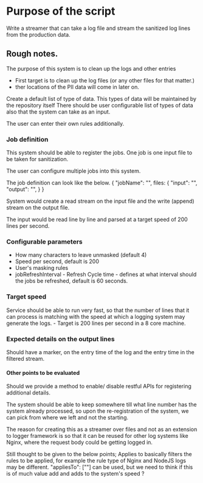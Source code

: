 # Purpose of the script

Write a streamer that can take a log file and stream the sanitized log lines from the production data.

## Rough notes.

The purpose of this system is to clean up the logs and other entries
- First target is to clean up the log files (or any other files for that matter.)
- ther locations of the PII data will come in later on.

Create a default list of type of data. This types of data will be maintained by the repository itself
There should be user configurable list of types of data also that the system can take as an input.

The user can enter their own rules additionally.

### Job definition
This system should be able to register the jobs. One job is one input file to be taken for sanitization.

The user can configure multiple jobs into this system.

The job definition can look like the below.
{
    "jobName": "",
    files: {
        "input": "<absolute path to the input file>",
        "output": "<absolute path to where the output file>",
    }
}

System would create a read stream on the input file and the write (append) stream on the output file.

The input would be read line by line and parsed at a target speed of 200 lines per second.

### Configurable parameters
- How many characters to leave unmasked (default 4)
- Speed per second, default is 200
- User's masking rules
- jobRefreshInterval - Refresh Cycle time - defines at what interval should the jobs be refreshed, default is 60 seconds.

### Target speed
Service should be able to run very fast, so that the number of lines that it can process is matching with the speed at which a logging system may generate the logs. - Target is 200 lines per second in a 8 core machine.


### Expected details on the output lines

Should have a marker, on the entry time of the log and the entry time in the filtered stream.




#### Other points to be evaluated

Should we provide a method to enable/ disable restful APIs for registering additional details.

The system should be able to keep somewhere till what line number has the system already processed, so upon the re-registration of the system, we can pick from where we left and not the starting.



The reason for creating this as a streamer over files and not as an extension to logger framework is so that it can be reused for other log systems like Nginx, where the request body could be getting logged in.


Still thought to be given to the below points;
Applies to basically filters the rules to be applied, for example the rule type of Nginx and NodeJS logs may be different. "appliesTo": [""] can be used, but we need to think if this is of much value add and adds to the system's speed ?
